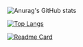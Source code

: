 
![Anurag's GitHub stats](https://github-readme-stats.vercel.app/api?username=chaweb&show_icons=true&theme=tokyonight)

[![Top Langs](https://github-readme-stats.vercel.app/api/top-langs/?username=chaweb&langs_count=8)](https://github.com/chaweb/chaweb.github.io/tree/master)


[![Readme Card](https://github-readme-stats.vercel.app/api/pin/?username=chaweb&repo=chaweb.github.io&theme=ocean_dark)](https://github.com/chaweb/chaweb.github.io/tree/master)

